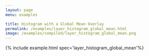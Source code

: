 ```yaml
---
layout: page
menu: examples

title: Histogram with a Global Mean Overlay
permalink: /examples/layer_histogram_global_mean.html
image: /examples/compiled/layer_histogram_global_mean.png
---
```




{% include example.html spec='layer_histogram_global_mean'%}
